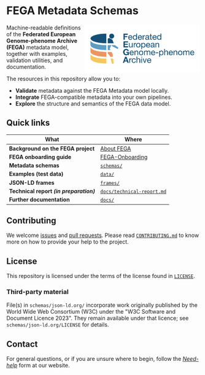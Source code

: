 # FEGA Metadata Schemas
<img src="./docs/images/logos/FEGA-logo-generic.svg"
     alt="Federated EGA logo"
     width="300"
     align="right" />

Machine-readable definitions of the **Federated European Genome-phenome Archive (FEGA)** metadata model, together with examples, validation utilities, and documentation.

The resources in this repository allow you to:

* **Validate** metadata against the FEGA Metadata model locally.
* **Integrate** FEGA-compatible metadata into your own pipelines.
* **Explore** the structure and semantics of the FEGA data model.

## Quick links

| What | Where |
|------|-------|
| **Background on the FEGA project** | [About FEGA](https://ega-archive.org/about/projects-and-funders/federated-ega/) |
| **FEGA onboarding guide** | [FEGA-Onboarding](https://ega-archive.github.io/FEGA-onboarding/) |
| **Metadata schemas** | [`schemas/`](./schemas/) |
| **Examples (test data)** | [`data/`](./data/) |
| **JSON-LD frames** | [`frames/`](./frames/) |
| **Technical report _(in preparation)_** | [`docs/technical-report.md`](./docs/technical-report.md) |
| **Further documentation** | [`docs/`](./docs/) |

## Contributing

We welcome [issues](https://github.com/EGA-archive/fega-metadata-schema/issues/new/choose) and [pull requests](https://github.com/EbiEga/ega-metadata-schema/pulls). Please read [`CONTRIBUTING.md`](./CONTRIBUTING.md) to know more on how to provide your help to the project.

## License

This repository is licensed under the terms of the license found in [`LICENSE`](./LICENSE).

### Third-party material

File(s) in `schemas/json-ld.org/` incorporate work originally published by the World Wide Web Consortium (W3C) under the "W3C Software and Document Licence 2023". They remain available under that licence; see `schemas/json-ld.org/LICENSE` for details.

## Contact
For general questions, or if you are unsure where to begin, follow the [_Need-help_](https://ega-archive.org/need-help/) form at our website.
